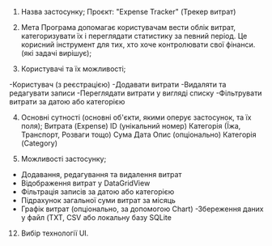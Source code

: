 1. Назва застосунку;
   Проєкт: "Expense Tracker" (Трекер витрат)

   
2. Мета
     Програма допомагає користувачам вести облік витрат, категоризувати їх і переглядати статистику за певний період. Це корисний інструмент для тих, хто хоче контролювати свої фінанси. (які задачі вирішує);
   
3. Користувачі та їх можливості;
    
-Користувач (з реєстрацією)
-Додавати витрати
-Видаляти та редагувати записи
-Переглядати витрати у вигляді списку
-Фільтрувати витрати за датою або категорією

4. Основні сутності (основні об'єкти, якими оперує застосунок, та їх поля);
Витрата (Expense)
ID (унікальний номер)
Категорія (Їжа, Транспорт, Розваги тощо)
Сума
Дата
Опис (опціонально)
Категорія (Category)


5. Можливості застосунку;
- Додавання, редагування та видалення витрат
- Відображення витрат у DataGridView
- Фільтрація записів за датою або категорією
- Підрахунок загальної суми витрат за місяць
- Графік витрат (опціонально, за допомогою Chart)
-Збереження даних у файл (TXT, CSV або локальну базу SQLite


    
12. Вибір технології UI.






